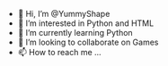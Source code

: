 - 👋 Hi, I’m @YummyShape
- 👀 I’m interested in Python and HTML
- 🌱 I’m currently learning Python
- 💞️ I’m looking to collaborate on Games
- 📫 How to reach me ...

<!---
YummyShape/YummyShape is a ✨ special ✨ repository because its `README.md` (this file) appears on your GitHub profile.
You can click the Preview link to take a look at your changes.
--->
